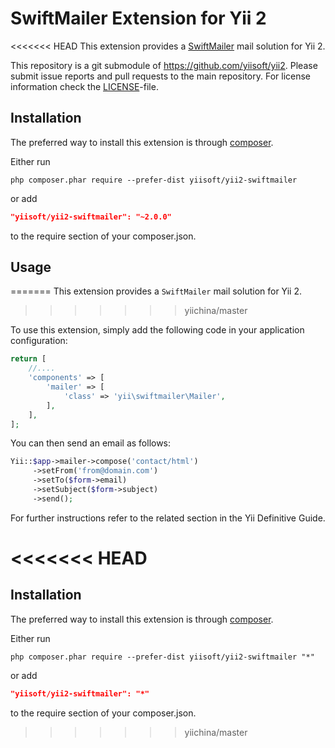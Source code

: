 SwiftMailer Extension for Yii 2
===============================

<<<<<<< HEAD
This extension provides a [SwiftMailer](http://swiftmailer.org/) mail solution for Yii 2.

This repository is a git submodule of <https://github.com/yiisoft/yii2>.
Please submit issue reports and pull requests to the main repository.
For license information check the [LICENSE](LICENSE.md)-file.

Installation
------------

The preferred way to install this extension is through [composer](http://getcomposer.org/download/).

Either run

```
php composer.phar require --prefer-dist yiisoft/yii2-swiftmailer
```

or add

```json
"yiisoft/yii2-swiftmailer": "~2.0.0"
```

to the require section of your composer.json.

Usage
-----
=======
This extension provides a `SwiftMailer` mail solution for Yii 2.
>>>>>>> yiichina/master

To use this extension,  simply add the following code in your application configuration:

```php
return [
    //....
    'components' => [
        'mailer' => [
            'class' => 'yii\swiftmailer\Mailer',
        ],
    ],
];
```

You can then send an email as follows:

```php
Yii::$app->mailer->compose('contact/html')
     ->setFrom('from@domain.com')
     ->setTo($form->email)
     ->setSubject($form->subject)
     ->send();
```

For further instructions refer to the related section in the Yii Definitive Guide.

<<<<<<< HEAD
=======

Installation
------------

The preferred way to install this extension is through [composer](http://getcomposer.org/download/).

Either run

```
php composer.phar require --prefer-dist yiisoft/yii2-swiftmailer "*"
```

or add

```json
"yiisoft/yii2-swiftmailer": "*"
```

to the require section of your composer.json.
>>>>>>> yiichina/master
